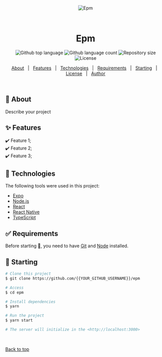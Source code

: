 <div align="center" id="top"> 
  <img src="./.github/app.gif" alt="Epm" />

  &#xa0;

  <!-- <a href="https://epm.netlify.app">Demo</a> -->
</div>

<h1 align="center">Epm</h1>

<p align="center">
  <img alt="Github top language" src="https://img.shields.io/github/languages/top/anilkumar-011/epm?color=56BEB8">

  <img alt="Github language count" src="https://img.shields.io/github/languages/count/anilkumar-011/epm?color=56BEB8">

  <img alt="Repository size" src="https://img.shields.io/github/repo-size/anilkumar-011/epm?color=56BEB8">

  <img alt="License" src="https://img.shields.io/github/license/anilkumar-011/epm?color=56BEB8">

  <!-- <img alt="Github issues" src="https://img.shields.io/github/issues/{{YOUR_GITHUB_USERNAME}}/epm?color=56BEB8" /> -->

  <!-- <img alt="Github forks" src="https://img.shields.io/github/forks/{{YOUR_GITHUB_USERNAME}}/epm?color=56BEB8" /> -->

  <!-- <img alt="Github stars" src="https://img.shields.io/github/stars/{{YOUR_GITHUB_USERNAME}}/epm?color=56BEB8" /> -->
</p>

<!-- Status -->

<!-- <h4 align="center"> 
	🚧  Epm 🚀 Under construction...  🚧
</h4> 

<hr> -->

<p align="center">
  <a href="#dart-about">About</a> &#xa0; | &#xa0; 
  <a href="#sparkles-features">Features</a> &#xa0; | &#xa0;
  <a href="#rocket-technologies">Technologies</a> &#xa0; | &#xa0;
  <a href="#white_check_mark-requirements">Requirements</a> &#xa0; | &#xa0;
  <a href="#checkered_flag-starting">Starting</a> &#xa0; | &#xa0;
  <a href="#memo-license">License</a> &#xa0; | &#xa0;
  <a href="https://github.com/{{YOUR_GITHUB_USERNAME}}" target="_blank">Author</a>
</p>

<br>

## :dart: About ##

Describe your project

## :sparkles: Features ##

:heavy_check_mark: Feature 1;\
:heavy_check_mark: Feature 2;\
:heavy_check_mark: Feature 3;

## :rocket: Technologies ##

The following tools were used in this project:

- [Expo](https://expo.io/)
- [Node.js](https://nodejs.org/en/)
- [React](https://pt-br.reactjs.org/)
- [React Native](https://reactnative.dev/)
- [TypeScript](https://www.typescriptlang.org/)

## :white_check_mark: Requirements ##

Before starting :checkered_flag:, you need to have [Git](https://git-scm.com) and [Node](https://nodejs.org/en/) installed.

## :checkered_flag: Starting ##

```bash
# Clone this project
$ git clone https://github.com/{{YOUR_GITHUB_USERNAME}}/epm

# Access
$ cd epm

# Install dependencies
$ yarn

# Run the project
$ yarn start

# The server will initialize in the <http://localhost:3000>
```

&#xa0;

<a href="#top">Back to top</a>
